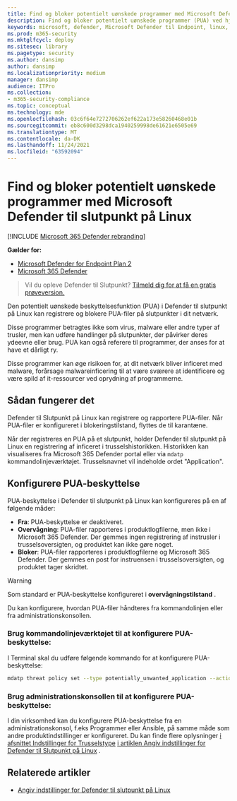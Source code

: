 ```yaml
---
title: Find og bloker potentielt uønskede programmer med Microsoft Defender til slutpunkt på Linux
description: Find og bloker potentielt uønskede programmer (PUA) ved hjælp af Microsoft Defender til slutpunkt på Linux.
keywords: microsoft, defender, Microsoft Defender til Endpoint, linux, pua, pus
ms.prod: m365-security
ms.mktglfcycl: deploy
ms.sitesec: library
ms.pagetype: security
ms.author: dansimp
author: dansimp
ms.localizationpriority: medium
manager: dansimp
audience: ITPro
ms.collection:
- m365-security-compliance
ms.topic: conceptual
ms.technology: mde
ms.openlocfilehash: 03c6f64e7272706262ef622a173e58260468e01b
ms.sourcegitcommit: eb8c600d3298dca1940259998de61621e6505e69
ms.translationtype: MT
ms.contentlocale: da-DK
ms.lasthandoff: 11/24/2021
ms.locfileid: "63592094"
---
```

# <a name="detect-and-block-potentially-unwanted-applications-with-microsoft-defender-for-endpoint-on-linux"></a>Find og bloker potentielt uønskede programmer med Microsoft Defender til slutpunkt på Linux

[!INCLUDE [Microsoft 365 Defender rebranding](../../includes/microsoft-defender.md)]


**Gælder for:**
- [Microsoft Defender for Endpoint Plan 2](https://go.microsoft.com/fwlink/p/?linkid=2154037)
- [Microsoft 365 Defender](https://go.microsoft.com/fwlink/?linkid=2118804)

> Vil du opleve Defender til Slutpunkt? [Tilmeld dig for at få en gratis prøveversion.](https://signup.microsoft.com/create-account/signup?products=7f379fee-c4f9-4278-b0a1-e4c8c2fcdf7e&ru=https://aka.ms/MDEp2OpenTrial?ocid=docs-wdatp-investigateip-abovefoldlink)

Den potentielt uønskede beskyttelsesfunktion (PUA) i Defender til slutpunkt på Linux kan registrere og blokere PUA-filer på slutpunkter i dit netværk.

Disse programmer betragtes ikke som virus, malware eller andre typer af trusler, men kan udføre handlinger på slutpunkter, der påvirker deres ydeevne eller brug. PUA kan også referere til programmer, der anses for at have et dårligt ry.

Disse programmer kan øge risikoen for, at dit netværk bliver inficeret med malware, forårsage malwareinficering til at være sværere at identificere og være spild af it-ressourcer ved oprydning af programmerne.

## <a name="how-it-works"></a>Sådan fungerer det

Defender til Slutpunkt på Linux kan registrere og rapportere PUA-filer. Når PUA-filer er konfigureret i blokeringstilstand, flyttes de til karantæne.

Når der registreres en PUA på et slutpunkt, holder Defender til slutpunkt på Linux en registrering af inficeret i trusselshistorikken. Historikken kan visualiseres fra Microsoft 365 Defender portal eller via `mdatp` kommandolinjeværktøjet. Trusselsnavnet vil indeholde ordet "Application".

## <a name="configure-pua-protection"></a>Konfigurere PUA-beskyttelse

PUA-beskyttelse i Defender til slutpunkt på Linux kan konfigureres på en af følgende måder:

- **Fra**: PUA-beskyttelse er deaktiveret.
- **Overvågning**: PUA-filer rapporteres i produktlogfilerne, men ikke i Microsoft 365 Defender. Der gemmes ingen registrering af instrusler i trusselsoversigten, og produktet kan ikke gøre noget.
- **Bloker**: PUA-filer rapporteres i produktlogfilerne og Microsoft 365 Defender. Der gemmes en post for instruensen i trusselsoversigten, og produktet tager skridtet.

> [!WARNING]
> Som standard er PUA-beskyttelse konfigureret i **overvågningstilstand** .

Du kan konfigurere, hvordan PUA-filer håndteres fra kommandolinjen eller fra administrationskonsollen.

### <a name="use-the-command-line-tool-to-configure-pua-protection"></a>Brug kommandolinjeværktøjet til at konfigurere PUA-beskyttelse:

I Terminal skal du udføre følgende kommando for at konfigurere PUA-beskyttelse:

```bash
mdatp threat policy set --type potentially_unwanted_application --action [off|audit|block]
```

### <a name="use-the-management-console-to-configure-pua-protection"></a>Brug administrationskonsollen til at konfigurere PUA-beskyttelse:

I din virksomhed kan du konfigurere PUA-beskyttelse fra en administrationskonsol, f.eks Programmer eller Ansible, på samme måde som andre produktindstillinger er konfigureret. Du kan finde flere oplysninger [i afsnittet Indstillinger for Trusselstype](linux-preferences.md#threat-type-settings) [i artiklen Angiv indstillinger for Defender til Slutpunkt på Linux](linux-preferences.md) .

## <a name="related-articles"></a>Relaterede artikler

- [Angiv indstillinger for Defender til slutpunkt på Linux](linux-preferences.md)
